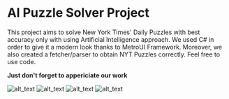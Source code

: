 # AI Puzzle Solver Project
This project aims to solve New York Times' Daily Puzzles with best accuracy only with using Artificial Intelligence approach. We used C# in order to give it a modern look thanks to MetroUI Framework. Moreover, we also created a fetcher/parser to obtain NYT Puzzles correctly. Feel free to use code. 

**Just don't forget to appericiate our work**

![alt_text](https://farm5.staticflickr.com/4593/38580302315_a7506900af_z.jpg)
![alt_text](https://farm5.staticflickr.com/4692/27681683679_09476bcfe8_h.jpg)
![alt_text](https://farm5.staticflickr.com/4688/38580302405_c7a5400a3d_h.jpg)
![alt_text](https://farm5.staticflickr.com/4739/27681683819_c574039d79_h.jpg)
